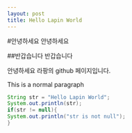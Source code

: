 ```yaml
---
layout: post
title: Hello Lapin World
---
```


#안녕하세요
안녕하세요

##반갑습니다
반갑습니다

안녕하세요 라팡의 github 페이지입니다.

This is a normal paragraph
```java
String str = "Hello Lapin World";
System.out.println(str);
if(str != null){
System.out.println("str is not null");
}
```
